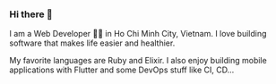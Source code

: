 ### Hi there 👋

I am a Web Developer 👨‍💻 in Ho Chi Minh City, Vietnam. I love building software that makes life easier and healthier.

My favorite languages are Ruby and Elixir. I also enjoy building mobile applications with Flutter and some DevOps stuff like CI, CD... 
